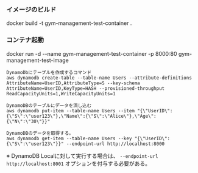 
### イメージのビルド

docker build -t gym-management-test-container .

### コンテナ起動

docker run -d --name gym-management-test-container -p 8000:80 gym-management-test-image

```
DynamoDbにテーブルを作成するコマンド
aws dynamodb create-table --table-name Users --attribute-definitions AttributeName=UserID,AttributeType=S --key-schema AttributeName=UserID,KeyType=HASH --provisioned-throughput ReadCapacityUnits=1,WriteCapacityUnits=1
```

```
DynamoDBのテーブルにデータを流し込む
aws dynamodb put-item --table-name Users --item "{\"UserID\":{\"S\":\"user123\"},\"Name\":{\"S\":\"Alice\"},\"Age\":{\"N\":\"30\"}}"
```
```
DynamoDBのデータを取得する。
aws dynamodb get-item --table-name Users --key "{\"UserID\":{\"S\":\"user123\"}}" --endpoint-url http://localhost:8000
```


※ DynamoDB Localに対して実行する場合は、 `--endpoint-url http://localhost:8001` オプションを付与する必要がある。

